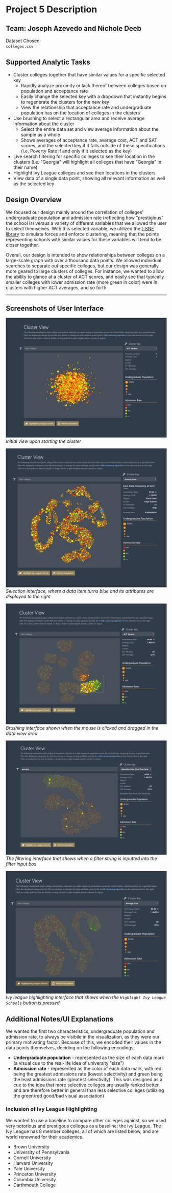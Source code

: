 # Project 5 Description

## Team: Joseph Azevedo and Nichole Deeb

Dataset Chosen:   
`colleges.csv`

## Supported Analytic Tasks

- Cluster colleges together that have similar values for a specific selected key
  - Rapidly analyze proximity or lack thereof between colleges based on population and acceptance rate
  - Easily change the selected key with a dropdown that instantly begins to regenerate the clusters for the new key
  - View the relationship that acceptance rate and undergraduate population has on the location of colleges in the clusters
- Use brushing to select a rectangular area and receive average information about the cluster
  - Select the entire data set and view average information about the sample as a whole
  - Shows averages of acceptance rate, average cost, ACT and SAT scores, and the selected key if it falls outside of these specifications (i.e. Poverty Rate if and only if it selected as the key)
- Live search filtering for specific colleges to see their location in the clusters (i.e. "Georgia" will highlight all colleges that have "Georgia" in their name)
- Highlight Ivy League colleges and see their locations in the clusters
- View data of a single data point, showing all relevant information as well as the selected key

## Design Overview

We focused our design mainly around the correlation of colleges' undergraduate population and admission rate (reflecting how "prestigious" the school is) versus a variety of different variables that we allowed the user to select themselves. With this selected variable, we utilized the [t-SNE library](https://lvdmaaten.github.io/tsne/) to simulate forces and enforce clustering, meaning that the points representing schools with similar values for these variables will tend to be closer together.

Overall, our design is intended to show relationships between colleges on a large-scale graph with over a thousand data points. We allowed individual searches to separate out specific colleges, but our design was generally more geared to large clusters of colleges. For instance, we wanted to allow the ability to glance at a cluster of ACT scores, and easily see that typically smaller colleges with lower admission rate (more green in color) were in clusters with higher ACT averages, and so forth.

---

## Screenshots of User Interface

![initial view](./assets/initial.png "Initial view")
*Initial view upon starting the cluster*

![selection](./assets/selection.png "Selection")
*Selection interface, where a data item turns blue and its attributes are displayed to the right*

![brushing](./assets/brushing.png "Brushing")
*Brushing interface shown when the mouse is clicked and dragged in the data view area*

![flitering](./assets/filtering.png "Filtering")
*The filtering interface that shows when a filter string is inputted into the filter input box*

![ivy league](./assets/ivy_league.png "Ivy League")
*Ivy league highlighting interface that shows when the `Highlight Ivy League Schools` button is pressed*

## Additional Notes/UI Explanations

We wanted the first two characteristics, undergraduate population and admission rate, to always be visibile in the visualization, as they were our primary motivating factor. Because of this, we encoded their values in the data points themselves, deciding on the following encodings:

- **Undergraduate population** - represented as the size of each data mark (a visual cue to the real-life idea of university "size")
- **Admission rate** - represented as the color of each data mark, with red being the greatest admissions rate (lowest selectivity) and green being the least admissions rate (greatest selectivity). This was designed as a cue to the idea that more selective colleges are usually ranked better, and are therefore better in general than less selective colleges (utilizing the green/red good/bad visual association)

### Inclusion of Ivy League Highlighting

We wanted to use a baseline to compare other colleges against, so we used very notorious and prestigous colleges as a baseline: the Ivy League. The Ivy League has 8 member colleges, all of which are listed below, and are world renowned for their academics.

- Brown University
- University of Pennsylvania
- Cornell University
- Harvard University
- Yale University
- Princeton University
- Columbia University
- Darthmouth College
